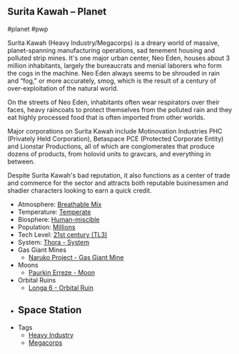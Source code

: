 ## Surita Kawah &ndash; Planet

#planet #pwp

Surita Kawah (Heavy Industry/Megacorps) is a dreary world of massive, planet-spanning manufacturing operations, sad tenement housing and polluted strip mines. It's one major urban center, Neo Eden, houses about 3 million inhabitants, largely the bureaucrats and menial laborers who form the cogs in the machine. Neo Eden always seems to be shrouded in rain and “fog,” or more accurately, smog, which is the result of a century of over-exploitation of the natural world.

On the streets of Neo Eden, inhabitants often wear respirators over their faces, heavy raincoats to protect themselves from the polluted rain and they eat highly processed food that is often imported from other worlds.

Major corporations on Surita Kawah include Motinovation Industries PHC (Privately Held Corporation), Betaspace PCE (Protected Corporate Entity) and Lionstar Productions, all of which are conglomerates that produce dozens of products, from holovid units to gravcars, and everything in between.

Despite Surita Kawah's bad reputation, it also functions as a center of trade and commerce for the sector and attracts both reputable businessmen and shadier characters looking to earn a quick credit.

- Atmosphere: [Breathable Mix](STARS%20WITHOUT%20NUMBER,%20FREE%20EDITION%20-%20obsidian.md#^atmosphere-breathable-mix)
- Temperature: [Temperate](STARS%20WITHOUT%20NUMBER,%20FREE%20EDITION%20-%20obsidian.md#^climate-temperate)
- Biosphere: [Human-miscible](STARS%20WITHOUT%20NUMBER,%20FREE%20EDITION%20-%20obsidian.md#^biosphere-human-miscible)
- Population: [Millions](STARS%20WITHOUT%20NUMBER,%20FREE%20EDITION%20-%20obsidian.md#^population-size-millions)
- Tech Level: [21st century (TL3)](STARS%20WITHOUT%20NUMBER,%20FREE%20EDITION%20-%20obsidian.md#^planetary-tech-level-3)
- System: [Thora - System](Thora%20-%20System.md)
- Gas Giant Mines
	- [Naruko Project - Gas Giant Mine](Naruko%20Project%20-%20Gas%20Giant%20Mine.md)
- Moons
   - [Paurkin Erreze - Moon](Paurkin%20Erreze%20-%20Moon.md)
- Orbital Ruins
	- [Longa 6 - Orbital Ruin](Longa%206%20-%20Orbital%20Ruin.md)
- Space Station
   - 
- Tags
   - [Heavy Industry](STARS%20WITHOUT%20NUMBER,%20FREE%20EDITION%20-%20obsidian.md#Heavy%20Industry)
   - [Megacorps](STARS%20WITHOUT%20NUMBER,%20FREE%20EDITION%20-%20obsidian.md#Megacorps)

